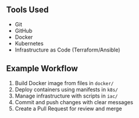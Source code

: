 ## Tools Used
- Git
- GitHub
- Docker
- Kubernetes
- Infrastructure as Code (Terraform/Ansible)

## Example Workflow
1. Build Docker image from files in `docker/`
2. Deploy containers using manifests in `k8s/`
3. Manage infrastructure with scripts in `iac/`
4. Commit and push changes with clear messages
5. Create a Pull Request for review and merge
